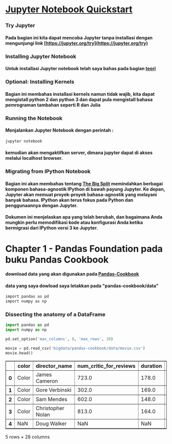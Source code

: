 # [Jupyter Notebook Quickstart](https://jupyter.readthedocs.io/en/latest/content-quickstart.html)
### Try Jupyter
#### Pada bagian ini kita dapat mencoba Jupyter tanpa installasi dengan mengunjungi link [https://jupyter.org/try](https://jupyter.org/try)
### Installing Jupyter Notebook
#### Untuk installasi Jupyter notebook telah saya bahas pada bagian [teori](https://github.com/rodesta2212/bigdata/tree/master/minggu-09/teori)
### Optional: Installing Kernels
#### Bagian ini membahas installasi kernels namun tidak wajib, kita dapat mengistall python 2 dan python 3 dan dapat pula mengistall bahasa pemrograman tambahan seperti R dan Julia
### Running the Notebook
#### Menjalankan Jupyter Notebook dengan perintah :
```bash
jupyter notebook
```
#### kemudian akan mengaktifkan server, dimana jupyter dapat di akses melalui localhost browser.
### Migrating from IPython Notebook
#### Bagian ini akan membahas tentang [The Big Split](https://blog.jupyter.org/the-big-split-9d7b88a031a7) memindahkan berbagai komponen bahasa-agnostik IPython di bawah payung Jupyter. Ke depan, Jupyter akan memuat proyek-proyek bahasa-agnostik yang melayani banyak bahasa. IPython akan terus fokus pada Python dan penggunaannya dengan Jupyter.

#### Dokumen ini menjelaskan apa yang telah berubah, dan bagaimana Anda mungkin perlu memodifikasi kode atau konfigurasi Anda ketika bermigrasi dari IPython versi 3 ke Jupyter.

# Chapter 1 - Pandas Foundation pada buku Pandas Cookbook
#### download data yang akan digunakan pada [Pandas-Cookbook](https://github.com/PacktPublishing/Pandas-Cookbook)
#### data yang saya dowload saya letakkan pada "pandas-cookbook/data"
```bash
import pandas as pd
import numpy as np
```
### Dissecting the anatomy of a DataFrame


```python
import pandas as pd
import numpy as np
```


```python
pd.set_option('max_columns', 8, 'max_rows', 10)
```


```python
movie = pd.read_csv('bigdata/pandas-cookbook/data/movie.csv')
movie.head()
```




<div>
<style scoped>
    .dataframe tbody tr th:only-of-type {
        vertical-align: middle;
    }

    .dataframe tbody tr th {
        vertical-align: top;
    }

    .dataframe thead th {
        text-align: right;
    }
</style>
<table border="1" class="dataframe">
  <thead>
    <tr style="text-align: right;">
      <th></th>
      <th>color</th>
      <th>director_name</th>
      <th>num_critic_for_reviews</th>
      <th>duration</th>
      <th>...</th>
      <th>actor_2_facebook_likes</th>
      <th>imdb_score</th>
      <th>aspect_ratio</th>
      <th>movie_facebook_likes</th>
    </tr>
  </thead>
  <tbody>
    <tr>
      <th>0</th>
      <td>Color</td>
      <td>James Cameron</td>
      <td>723.0</td>
      <td>178.0</td>
      <td>...</td>
      <td>936.0</td>
      <td>7.9</td>
      <td>1.78</td>
      <td>33000</td>
    </tr>
    <tr>
      <th>1</th>
      <td>Color</td>
      <td>Gore Verbinski</td>
      <td>302.0</td>
      <td>169.0</td>
      <td>...</td>
      <td>5000.0</td>
      <td>7.1</td>
      <td>2.35</td>
      <td>0</td>
    </tr>
    <tr>
      <th>2</th>
      <td>Color</td>
      <td>Sam Mendes</td>
      <td>602.0</td>
      <td>148.0</td>
      <td>...</td>
      <td>393.0</td>
      <td>6.8</td>
      <td>2.35</td>
      <td>85000</td>
    </tr>
    <tr>
      <th>3</th>
      <td>Color</td>
      <td>Christopher Nolan</td>
      <td>813.0</td>
      <td>164.0</td>
      <td>...</td>
      <td>23000.0</td>
      <td>8.5</td>
      <td>2.35</td>
      <td>164000</td>
    </tr>
    <tr>
      <th>4</th>
      <td>NaN</td>
      <td>Doug Walker</td>
      <td>NaN</td>
      <td>NaN</td>
      <td>...</td>
      <td>12.0</td>
      <td>7.1</td>
      <td>NaN</td>
      <td>0</td>
    </tr>
  </tbody>
</table>
<p>5 rows × 28 columns</p>
</div>




```python

```
